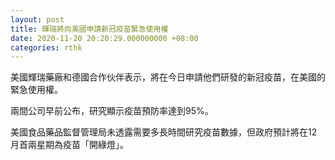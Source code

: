 ```yaml
---
layout: post
title: 輝瑞將向美國申請新冠疫苗緊急使用權
date: 2020-11-20 20:20:29.000000000 +08:00
categories: rthk
---
```


美國輝瑞藥廠和德國合作伙伴表示，將在今日申請他們研發的新冠疫苗，在美國的緊急使用權。

兩間公司早前公布，研究顯示疫苗預防率達到95%。

美國食品藥品監督管理局未透露需要多長時間研究疫苗數據，但政府預計將在12月首兩星期為疫苗「開綠燈」。
